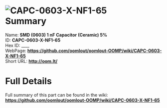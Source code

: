 
![CAPC-0603-X-NF1-65](https://github.com/oomlout/oomlout-OOMP/blob/master/parts/CAPC-0603-X-NF1-65/CAPC-0603-X-NF1-65_420.jpg)   
Summary
=================
  
Name: __SMD (0603) 1 nF Capacitor (Ceramic) 5%__    
ID: __CAPC-0603-X-NF1-65__   
Hex ID: ____   
WebPage: __https://github.com/oomlout/oomlout-OOMP/wiki/CAPC-0603-X-NF1-65__   
Short URL: __http://oom.lt/__   

Full Details
==========================
Full summary of this part can be found in the wiki:   
__https://github.com/oomlout/oomlout-OOMP/wiki/CAPC-0603-X-NF1-65__    

